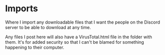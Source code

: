 # Imports
Where I import any downloadable files that I want the people on the Discord server to be able to download at any time.

Any files I post here will also have a VirusTotal.html file in the folder with them.
It's for added security so that I can't be blamed for something happening to their computer.
